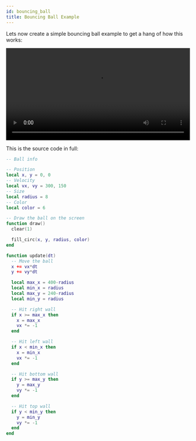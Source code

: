 ```yaml
---
id: bouncing_ball
title: Bouncing Ball Example 
---
```


Lets now create a simple bouncing ball example to get a hang of how this works:

<video width="100%" src="/vid/ball-conv-speedup.mp4" controls></video>

This is the source code in full:

```lua
-- Ball info

-- Position
local x, y = 0, 0
-- Velocity
local vx, vy = 300, 150
-- Size
local radius = 8
-- Color
local color = 6

-- Draw the ball on the screen
function draw()
  clear(1)

  fill_circ(x, y, radius, color)
end

function update(dt)
  -- Move the ball
  x += vx*dt
  y += vy*dt

  local max_x = 400-radius
  local min_x = radius
  local max_y = 240-radius
  local min_y = radius

  -- Hit right wall
  if x >= max_x then
    x = max_x
    vx *= -1
  end

  -- Hit left wall
  if x < min_x then
    x = min_x
    vx *= -1
  end

  -- Hit bottom wall
  if y >= max_y then
    y = max_y
    vy *= -1
  end

  -- Hit top wall
  if y < min_y then
    y = min_y
    vy *= -1
  end
end
```
